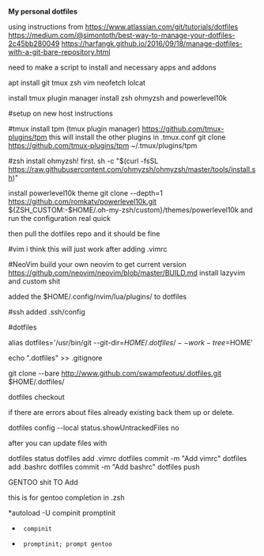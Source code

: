 **My personal dotfiles**

using instructions from
https://www.atlassian.com/git/tutorials/dotfiles
https://medium.com/@simontoth/best-way-to-manage-your-dotfiles-2c45bb280049
https://harfangk.github.io/2016/09/18/manage-dotfiles-with-a-git-bare-repository.html


need to make a script to install and necessary apps and addons

apt install
git
tmux
zsh
vim
neofetch
lolcat

install tmux plugin manager
install zsh ohmyzsh and powerlevel10k



#setup on new host
instructions

#tmux
install tpm (tmux plugin manager) 
https://github.com/tmux-plugins/tpm
this will install the other plugins in .tmux.conf
git clone https://github.com/tmux-plugins/tpm ~/.tmux/plugins/tpm

#zsh
install ohmyzsh! first.
sh -c "$(curl -fsSL https://raw.githubusercontent.com/ohmyzsh/ohmyzsh/master/tools/install.sh)"

install powerlevel10k theme
git clone --depth=1 https://github.com/romkatv/powerlevel10k.git ${ZSH_CUSTOM:-$HOME/.oh-my-zsh/custom}/themes/powerlevel10k
and run the configuration real quick

then pull the dotfiles repo and it should be fine

#vim
i think this will just work after adding .vimrc

#NeoVim
build your own neovim to get current version
https://github.com/neovim/neovim/blob/master/BUILD.md
install lazyvim and custom shit

added the $HOME/.config/nvim/lua/plugins/ to dotfiles

#ssh
added .ssh/config

#dotfiles


alias dotfiles='/usr/bin/git --git-dir=$HOME/.dotfiles/ --work-tree=$HOME'

echo ".dotfiles" >> .gitignore

git clone --bare http://www.github.com/swampfeotus/.dotfiles.git $HOME/.dotfiles/

dotfiles checkout

if there are errors about files already existing back them up or delete.

dotfiles config --local status.showUntrackedFiles no



after you can update files with 

dotfiles status
dotfiles add .vimrc
dotfiles commit -m "Add vimrc"
dotfiles add .bashrc
dotfiles commit -m "Add bashrc"
dotfiles push









GENTOO shit TO Add

this is for gentoo completion in .zsh

*autoload -U compinit promptinit
 *      compinit
 *      promptinit; prompt gentoo
 
